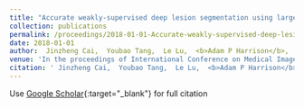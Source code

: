 ```yaml
---
title: "Accurate weakly-supervised deep lesion segmentation using large-scale clinical annotations: Slice-propagated 3d mask generation from 2d recist"
collection: publications
permalink: /proceedings/2018-01-01-Accurate-weakly-supervised-deep-lesion-segmentation-using-large-scale-clinical-annotations-Slice-propagated-3d-mask-generation-from-2d-recist
date: 2018-01-01
author:  Jinzheng Cai,  Youbao Tang,  Le Lu,  <b>Adam P Harrison</b>,  Ke Yan,  Jing Xiao,  Lin Yang,  Ronald M Summers, 
venue: 'In the proceedings of International Conference on Medical Image Computing and Computer-Assisted Intervention'
citation: ' Jinzheng Cai,  Youbao Tang,  Le Lu,  <b>Adam P Harrison</b>,  Ke Yan,  Jing Xiao,  Lin Yang,  Ronald M Summers, &quot;Accurate weakly-supervised deep lesion segmentation using large-scale clinical annotations: Slice-propagated 3d mask generation from 2d recist.&quot; <i>In the proceedings of International Conference on Medical Image Computing and Computer-Assisted Intervention</i>, 2018.'
---
```

Use [Google Scholar](https://scholar.google.com/scholar?q=Accurate+weakly+supervised+deep+lesion+segmentation+using+large+scale+clinical+annotations:+Slice+propagated+3d+mask+generation+from+2d+recist){:target="_blank"} for full citation